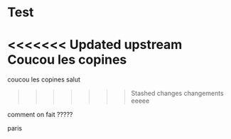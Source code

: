 # Test
<<<<<<< Updated upstream
Coucou les copines
=======
coucou les copines
salut
>>>>>>> Stashed changes
changements
eeeee


comment on fait ?????






paris